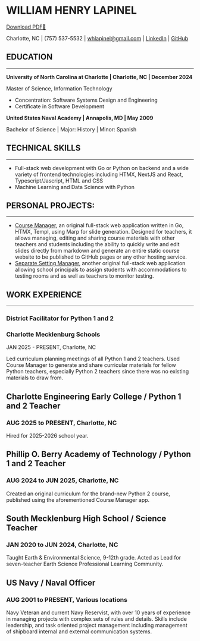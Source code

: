 # **WILLIAM HENRY LAPINEL**

[Download PDF🔽](../resume.pdf)

Charlotte, NC | (757) 537-5532 | [whlapinel@gmail.com](mailto:whlapinel@gmail.com) | [LinkedIn](https://www.linkedin.com/in/will-lapinel-68a1a1183/) | [GitHub](http://github.com/whlapinel)

## **EDUCATION**  

---

**University of North Carolina at Charlotte | Charlotte, NC | December 2024**  

Master of Science, Information Technology

- Concentration: Software Systems Design and Engineering
- Certificate in Software Development

**United States Naval Academy | Annapolis, MD | May 2009**  

Bachelor of Science | Major: History | Minor: Spanish

## **TECHNICAL SKILLS**

---

- Full-stack web development with Go or Python on backend and a wide variety of frontend technologies including HTMX, NextJS and React, Typescript/Jascript, HTML and CSS  
- Machine Learning and Data Science with Python

## **PERSONAL PROJECTS:**

---

- [Course Manager](https://github.com/whlapinel/course-manager), an original full-stack web application written in Go, HTMX, Templ, using Marp for slide generation.  Designed for teachers, it allows managing, editing and sharing course materials with other teachers and students including the ability to quickly write and edit slides directly from markdown and generate an entire static course website to be published to GitHub pages or any other hosting service.  
- [Separate Setting Manager](https://docs.google.com/document/d/1PzCxqZxbXlJ0IclPpI61n36VFjckrTKl18Uucwif1yk/edit?usp=sharing), another original full-stack web application allowing school principals to assign students with accommodations to testing rooms and as well as teachers to monitor testing.

## **WORK EXPERIENCE**

---

### **District Facilitator for Python 1 and 2**

### **Charlotte Mecklenburg Schools**

JAN 2025 \- PRESENT,  Charlotte, NC

Led curriculum planning meetings of all Python 1 and 2 teachers.  Used Course Manager to generate and share curricular materials for fellow Python teachers, especially Python 2 teachers since there was no existing materials to draw from.

## **Charlotte Engineering Early College /** Python 1 and 2 Teacher

### AUG 2025 to PRESENT,  Charlotte, NC

Hired for 2025-2026 school year.

## **Phillip O. Berry Academy of Technology /** Python 1 and 2 Teacher

### AUG 2024 to JUN 2025,  Charlotte, NC

Created an original curriculum for the brand-new Python 2 course, published using the aforementioned Course Manager app.

## **South Mecklenburg High School /** Science Teacher

### JAN 2020 to JUN 2024,  Charlotte, NC

Taught Earth & Environmental Science, 9-12th grade.  Acted as Lead for seven-teacher Earth Science Professional Learning Community.

## **US Navy /** Naval Officer

### AUG 2001 to PRESENT,  Various locations

Navy Veteran and current Navy Reservist, with over 10 years of experience in managing projects with complex sets of rules and details. Skills include leadership, and task oriented project management including management of shipboard internal and external communication systems.
